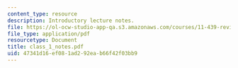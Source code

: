 ```yaml
---
content_type: resource
description: Introductory lecture notes.
file: https://ol-ocw-studio-app-qa.s3.amazonaws.com/courses/11-439-revitalizing-urban-main-streets-mission-hill-egleston-square-boston-spring-2003/47341d16ef081ad292eab66f42f03bb9_class_1_notes.pdf
file_type: application/pdf
resourcetype: Document
title: class_1_notes.pdf
uid: 47341d16-ef08-1ad2-92ea-b66f42f03bb9
---
```

